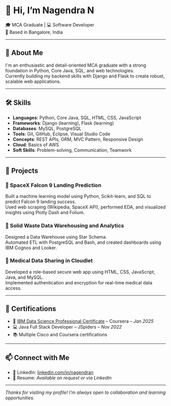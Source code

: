 # 👋 Hi, I’m Nagendra N

🎓 MCA Graduate | 💻 Software Developer  
📍 Based in Bangalore, India

---

## 🚀 About Me

I'm an enthusiastic and detail-oriented MCA graduate with a strong foundation in Python, Core Java, SQL, and web technologies.  
Currently building my backend skills with Django and Flask to create robust, scalable web applications.

---

## 🛠️ Skills

- **Languages**: Python, Core Java, SQL, HTML, CSS, JavaScript  
- **Frameworks**: Django (learning), Flask (learning)  
- **Databases**: MySQL, PostgreSQL  
- **Tools**: Git, GitHub, Eclipse, Visual Studio Code  
- **Concepts**: REST APIs, ORM, MVC Pattern, Responsive Design  
- **Cloud**: Basics of AWS  
- **Soft Skills**: Problem-solving, Communication, Teamwork

---

## 📂 Projects

### 🔹 SpaceX Falcon 9 Landing Prediction  
Built a machine learning model using Python, Scikit-learn, and SQL to predict Falcon 9 landing success.  
Used web scraping (Wikipedia, SpaceX API), performed EDA, and visualized insights using Plotly Dash and Folium.

### 🔹 Solid Waste Data Warehousing and Analytics  
Designed a Data Warehouse using Star Schema.  
Automated ETL with PostgreSQL and Bash, and created dashboards using IBM Cognos and Looker.

### 🔹 Medical Data Sharing in Cloudlet  
Developed a role-based secure web app using HTML, CSS, JavaScript, Java, and MySQL.  
Implemented authentication and encryption for real-time medical data access.

---

## 📜 Certifications

- 📘 [IBM Data Science Professional Certificate](#) – Coursera – *Jan 2025*  
- 💻 Java Full Stack Developer – JSpiders – *Nov 2022*  
- 📚 Multiple Cisco and Coursera certifications

---

## 📫 Connect with Me

- 🔗 LinkedIn: [linkedin.com/in/nagendran](https://www.linkedin.com/in/nagendra-n-b4344524b/)  
- 💼 Resume: *Available on request or via LinkedIn*

---

_Thanks for visiting my profile! I'm always open to collaboration and learning opportunities._

